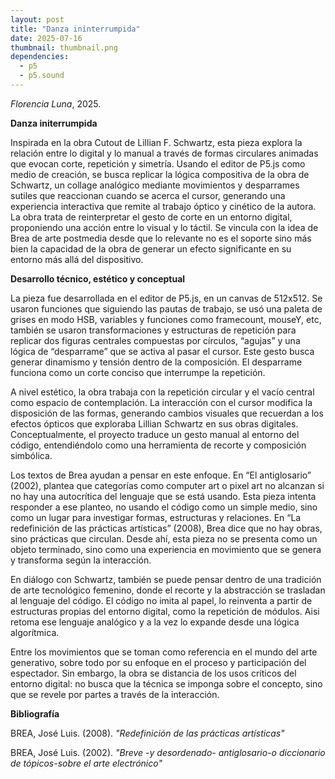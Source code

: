 ```yaml
---
layout: post
title: "Danza ininterrumpida"
date: 2025-07-16
thumbnail: thumbnail.png
dependencies:
  - p5
  - p5.sound
---
```


<div id="div-sketch">
  <script type="text/javascript" src="sketch.js"></script>
</div>

_Florencia Luna_, 2025.

**Danza initerrumpida**

Inspirada en la obra Cutout de Lillian F. Schwartz, esta pieza explora la relación entre lo digital y lo manual a través de formas circulares animadas que evocan corte, repetición y simetría. Usando el editor de P5.js como medio de creación, se busca replicar la lógica compositiva de la obra de Schwartz, un collage analógico mediante movimientos y desparrames sutiles que reaccionan cuando se acerca el cursor, generando una experiencia interactiva que remite al trabajo óptico y cinético de la autora. 
La obra trata de reinterpretar el gesto de corte en un entorno digital, proponiendo una acción entre lo visual y lo táctil. Se vincula con la idea de Brea de arte postmedia desde que lo relevante no es el soporte sino más bien la capacidad de la obra de generar un efecto significante en su entorno más allá del dispositivo. 



**Desarrollo técnico, estético y conceptual**

La pieza fue desarrollada en el editor de P5.js, en un canvas de 512x512. Se usaron funciones que siguiendo las pautas de trabajo, se usó una paleta de grises en modo HSB, variables y funciones como framecount, mouseY, etc, también se usaron transformaciones y estructuras de repetición para replicar dos figuras centrales compuestas por círculos, “agujas” y una lógica de “desparrame” que se activa al pasar el cursor. Este gesto busca generar dinamismo y tensión dentro de la composición. El desparrame funciona como un corte conciso que interrumpe la repetición. 

A nivel estético, la obra trabaja con la repetición circular y el vacío central como espacio de contemplación. La interacción con el cursor modifica la disposición de las formas, generando cambios visuales que recuerdan a los efectos ópticos que exploraba Lillian Schwartz en sus obras digitales. Conceptualmente, el proyecto traduce un gesto manual al entorno del código, entendiéndolo como una herramienta de recorte y composición simbólica. 

Los textos de Brea ayudan a pensar en este enfoque. En “El antiglosario” (2002), plantea que categorías como computer art o pixel art no alcanzan si no hay una autocrítica del lenguaje que se está usando. Esta pieza intenta responder a ese planteo, no usando el código como un simple medio, sino como un lugar para investigar formas, estructuras y relaciones. En “La redefinición de las prácticas artísticas” (2008), Brea dice que no hay obras, sino prácticas que circulan. Desde ahí, esta pieza no se presenta como un objeto terminado, sino como una experiencia en movimiento que se genera y transforma según la interacción. 

En diálogo con Schwartz, también se puede pensar dentro de una tradición de arte tecnológico femenino, donde el recorte y la abstracción se trasladan al lenguaje del código. El código no imita al papel, lo reinventa a partir de estructuras propias del entorno digital, como la repetición de módulos. Aisi retoma ese lenguaje analógico y a la vez lo expande desde una lógica algorítmica. 

Entre los movimientos que se toman como referencia en el mundo del arte generativo, sobre todo por su enfoque en el proceso y participación del espectador. Sin embargo, la obra se distancia de los usos críticos del entorno digital: no busca que la técnica se imponga sobre el concepto, sino que se revele por partes a través de la interacción. 

**Bibliografía**

BREA, José Luis. (2008). _"Redefinición de las prácticas artísticas"_ 

BREA, José Luis. (2002). _"Breve -y desordenado- antiglosario-o diccionario de tópicos-sobre el arte electrónico"_   

